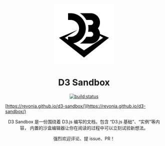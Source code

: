 <p align="center">
  <a href="https://revonia.github.io/d3-sandbox/" target="_blank">
    <img width="192" src="https://github.com/revonia/d3-sandbox/raw/master/docs/.vuepress/public/images/icon/d3-sandbox192.png" alt="logo">
  </a>
</p>
<h1 align="center">D3 Sandbox</h1>
<p align="center">
  <a href="https://travis-ci.org/revonia/d3-sandbox"><img src="https://travis-ci.org/revonia/d3-sandbox.svg?branch=master" alt="build:status"></a>
</p>

[https://revonia.github.io/d3-sandbox/](https://revonia.github.io/d3-sandbox/)
<p align="center">
  D3 Sandbox 是一份围绕着 D3.js 编写的文档，包含 “D3.js 基础”、“实例”等内容，
  内置的沙盒编辑器让你在阅读的过程中可以立刻试验新想法。
</p>

<p align="center">
  强烈欢迎评论、提 issue、PR！
</p>
